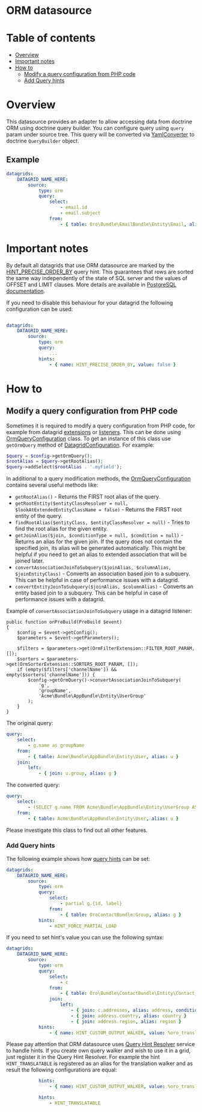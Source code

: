 ORM datasource
===============

# Table of contents

- [Overview](#overview)
- [Important notes](#important-notes)
- [How to](#how-to)
    - [Modify a query configuration from PHP code](#modify-a-query-configuration-from-php-code)
    - [Add Query hints](#add-query-hints)

# Overview

This datasource provides an adapter to allow accessing data from doctrine ORM using doctrine query builder.
You can configure query using `query` param under source tree. This query will be converted via [YamlConverter](../../../../Datasource/Orm/QueryConverter/YamlConverter.php) to doctrine `QueryBuilder` object.

## Example

```yaml
datagrids:
    DATAGRID_NAME_HERE:
        source:
            type: orm
            query:
                select:
                    - email.id
                    - email.subject
                from:
                    - { table: Oro\Bundle\EmailBundle\Entity\Email, alias: email }
```

# Important notes

By default all datagrids that use ORM datasource are marked by the [HINT_PRECISE_ORDER_BY](../../../../../../Component/DoctrineUtils/README.md#preciseorderbywalker-class) query hint. This guarantees that rows are sorted the same way independently of the state of SQL server and the values of OFFSET and LIMIT clauses. More details are available in [PostgreSQL documentation](https://www.postgresql.org/docs/8.1/static/queries-limit.html).

If you need to disable this behaviour for your datagrid the following configuration can be used:

```yaml

datagrids:
    DATAGRID_NAME_HERE:
        source:
            type: orm
            query:
                ...
            hints:
                - { name: HINT_PRECISE_ORDER_BY, value: false }
```

# How to

## Modify a query configuration from PHP code

Sometimes it is required to modify a query configuration from PHP code, for example from datagrid [extensions](../extensions.md) or [listeners](../datagrid.md#extendability). This can be done using [OrmQueryConfiguration](../../../../Datasource/Orm/OrmQueryConfiguration.php) class. To get an instance of this class use `getOrmQuery` method of [DatagridConfiguration](../../../../Datagrid/Common/DatagridConfiguration.php). For example:

```php
$query = $config->getOrmQuery();
$rootAlias = $query->getRootAlias();
$query->addSelect($rootAlias . '.myField');
```

In additional to a query modification methods, the [OrmQueryConfiguration](../../../../Datasource/Orm/OrmQueryConfiguration.php) contains several useful methods like:

- `getRootAlias()` - Returns the FIRST root alias of the query.
- `getRootEntity($entityClassResolver = null, $lookAtExtendedEntityClassName = false)` - Returns the FIRST root entity of the query.
- `findRootAlias($entityClass, $entityClassResolver = null)` - Tries to find the root alias for the given entity.
- `getJoinAlias($join, $conditionType = null, $condition = null)` - Returns an alias for the given join. If the query does not contain the specified join, its alias will be generated automatically. This might be helpful if you need to get an alias to extended association that will be joined later.
- `convertAssociationJoinToSubquery($joinAlias, $columnAlias, $joinEntityClass)` - Converts an association based join to a subquery. This can be helpful in case of performance issues with a datagrid.
- `convertEntityJoinToSubquery($joinAlias, $columnAlias)` - Converts an entity based join to a subquery. This can be helpful in case of performance issues with a datagrid.

Example of `convertAssociationJoinToSubquery` usage in a datagrid listener:

```
public function onPreBuild(PreBuild $event)
{
    $config = $event->getConfig();
    $parameters = $event->getParameters();

    $filters = $parameters->get(OrmFilterExtension::FILTER_ROOT_PARAM, []);
    $sorters = $parameters->get(OrmSorterExtension::SORTERS_ROOT_PARAM, []);
    if (empty($filters['channelName']) && empty($sorters['channelName'])) {
        $config->getOrmQuery()->convertAssociationJoinToSubquery(
            'g',
            'groupName',
            'Acme\Bundle\AppBundle\Entity\UserGroup'
        );
    }
}
```

The original query:

```yaml
query:
    select:
        - g.name as groupName
    from:
        - { table: Acme\Bundle\AppBundle\Entity\User, alias: u }
    join:
        left:
            - { join: u.group, alias: g }
```

The converted query:

```yaml
query:
    select:
        - (SELECT g.name FROM Acme\Bundle\AppBundle\Entity\UserGroup AS g WHERE g = u.group) as groupName
    from:
        - { table: Acme\Bundle\AppBundle\Entity\User, alias: u }
```

Please investigate this class to find out all other features.

### Add Query hints

The following example shows how [query hints](https://doctrine-orm.readthedocs.org/en/latest/reference/dql-doctrine-query-language.html#query-hints) can be set:

``` yaml
datagrids:
    DATAGRID_NAME_HERE:
        source:
            type: orm
            query:
                select:
                    - partial g.{id, label}
                from:
                    - { table: OroContactBundle:Group, alias: g }
            hints:
                - HINT_FORCE_PARTIAL_LOAD
```

If you need to set hint's value you can use the following syntax:

``` yaml
datagrids:
    DATAGRID_NAME_HERE:
        source:
            type: orm
            query:
                select:
                    - c
                from:
                    - { table: Oro\Bundle\ContactBundle\Entity\Contact, alias: c }
                join:
                    left:
                        - { join: c.addresses, alias: address, conditionType: WITH, condition: 'address.primary = true' }
                        - { join: address.country, alias: country }
                        - { join: address.region, alias: region }
            hints:
                - { name: HINT_CUSTOM_OUTPUT_WALKER, value: %oro_translation.translation_walker.class% }
```

Please pay attention that ORM datasource uses [Query Hint Resolver](./../../../../../EntityBundle/Resources/doc/query_hint_resolver.md) service to handle hints. If you create own query walker and wish to use it in a grid, just register it in the Query Hint Resolver. For example the hint `HINT_TRANSLATABLE` is registered as an alias for the translation walker and as result the following configurations are equal:

``` yaml
            hints:
                - { name: HINT_CUSTOM_OUTPUT_WALKER, value: %oro_translation.translation_walker.class% }

            hints:
                - HINT_TRANSLATABLE
```
